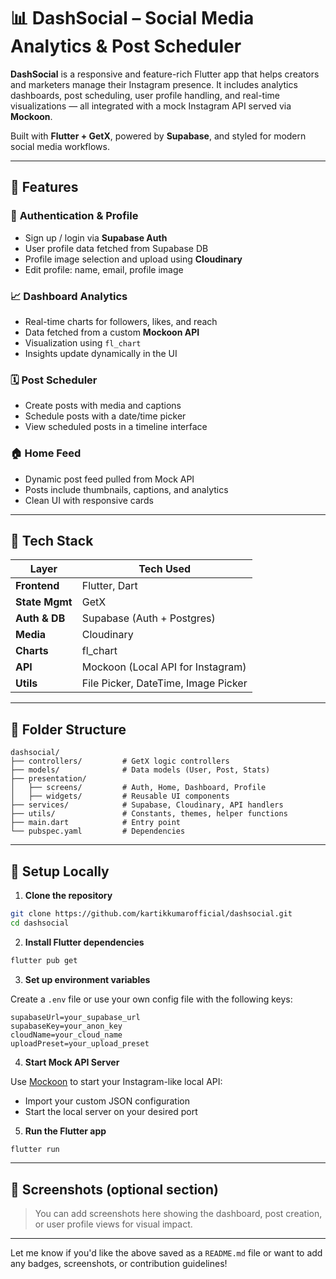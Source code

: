
# 📊 DashSocial – Social Media Analytics & Post Scheduler

**DashSocial** is a responsive and feature-rich Flutter app that helps creators and marketers manage their Instagram presence. It includes analytics dashboards, post scheduling, user profile handling, and real-time visualizations — all integrated with a mock Instagram API served via **Mockoon**.

Built with **Flutter + GetX**, powered by **Supabase**, and styled for modern social media workflows.

---

## 🧩 Features

### 👤 **Authentication & Profile**

* Sign up / login via **Supabase Auth**
* User profile data fetched from Supabase DB
* Profile image selection and upload using **Cloudinary**
* Edit profile: name, email, profile image

### 📈 **Dashboard Analytics**

* Real-time charts for followers, likes, and reach
* Data fetched from a custom **Mockoon API**
* Visualization using `fl_chart`
* Insights update dynamically in the UI

### 🗓️ **Post Scheduler**

* Create posts with media and captions
* Schedule posts with a date/time picker
* View scheduled posts in a timeline interface

### 🏠 **Home Feed**

* Dynamic post feed pulled from Mock API
* Posts include thumbnails, captions, and analytics
* Clean UI with responsive cards

---

## 🧠 Tech Stack

| Layer          | Tech Used                           |
| -------------- | ----------------------------------- |
| **Frontend**   | Flutter, Dart                       |
| **State Mgmt** | GetX                                |
| **Auth & DB**  | Supabase (Auth + Postgres)          |
| **Media**      | Cloudinary                          |
| **Charts**     | fl\_chart                           |
| **API**        | Mockoon (Local API for Instagram)   |
| **Utils**      | File Picker, DateTime, Image Picker |

---

## 📁 Folder Structure

```
dashsocial/
├── controllers/         # GetX logic controllers
├── models/              # Data models (User, Post, Stats)
├── presentation/
│   ├── screens/         # Auth, Home, Dashboard, Profile
│   ├── widgets/         # Reusable UI components
├── services/            # Supabase, Cloudinary, API handlers
├── utils/               # Constants, themes, helper functions
├── main.dart            # Entry point
└── pubspec.yaml         # Dependencies
```

---

## 🧪 Setup Locally

1. **Clone the repository**

```bash
git clone https://github.com/kartikkumarofficial/dashsocial.git
cd dashsocial
```

2. **Install Flutter dependencies**

```bash
flutter pub get
```

3. **Set up environment variables**

Create a `.env` file or use your own config file with the following keys:

```
supabaseUrl=your_supabase_url
supabaseKey=your_anon_key
cloudName=your_cloud_name
uploadPreset=your_upload_preset
```

4. **Start Mock API Server**

Use [Mockoon](https://mockoon.com/) to start your Instagram-like local API:

* Import your custom JSON configuration
* Start the local server on your desired port

5. **Run the Flutter app**

```bash
flutter run
```

---

## 📸 Screenshots (optional section)

> You can add screenshots here showing the dashboard, post creation, or user profile views for visual impact.

---

Let me know if you'd like the above saved as a `README.md` file or want to add any badges, screenshots, or contribution guidelines!
